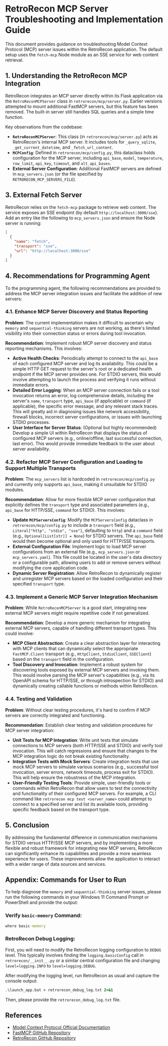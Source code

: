 # RetroRecon MCP Server Troubleshooting and Implementation Guide

This document provides guidance on troubleshooting Model Context Protocol (MCP) server issues within the RetroRecon application. The default setup uses the `fetch-mcp` Node module as an SSE service for web content retrieval.

## 1. Understanding the RetroRecon MCP Integration

RetroRecon integrates an MCP server directly within its Flask application via the `RetroReconMCPServer` class in `retrorecon/mcp/server.py`. Earlier versions attempted to mount additional FastMCP servers, but this feature has been removed. The built-in server still handles SQL queries and a simple time function.

Key observations from the codebase:

*   **`RetroReconMCPServer`**: This class (in `retrorecon/mcp/server.py`) acts as RetroRecon's internal MCP server. It includes tools for `_query_sqlite`, `_get_current_datetime`, and `_fetch_url_content`.
*   **`MCPConfig`**: Defined in `retrorecon/mcp/config.py`, this dataclass holds configuration for the MCP server, including `api_base`, `model`, `temperature`, `row_limit`, `api_key`, `timeout`, and `alt_api_bases`.
*   **External Server Configuration**: Additional FastMCP servers are defined in
    `mcp_servers.json` (or the file specified by
    `RETRORECON_MCP_SERVERS_FILE`).


## 3. External Fetch Server

RetroRecon relies on the `fetch-mcp` package to retrieve web content. The service exposes an SSE endpoint (by default `http://localhost:3000/sse`). Add an entry like the following to `mcp_servers.json` and ensure the Node server is running:

```json
[
  {
    "name": "fetch",
    "transport": "sse",
    "url": "http://localhost:3000/sse"
  }
]
```

## 4. Recommendations for Programming Agent

To the programming agent, the following recommendations are provided to address the MCP server integration issues and facilitate the addition of new servers:

### 4.1. Enhance MCP Server Discovery and Status Reporting

**Problem**: The current implementation makes it difficult to ascertain why `memory` and `sequential-thinking` servers are not working, as there's limited visibility into their connection status or errors during tool invocation.

**Recommendation**: Implement robust MCP server discovery and status reporting mechanisms. This involves:

*   **Active Health Checks**: Periodically attempt to connect to the `api_base` of each configured MCP server and log its availability. This could be a simple HTTP GET request to the server's root or a dedicated health endpoint if the MCP server provides one. For STDIO servers, this would involve attempting to launch the process and verifying it runs without immediate errors.
*   **Detailed Error Logging**: When an MCP server connection fails or a tool invocation returns an error, log comprehensive details, including the server's `name`, `transport` type, `api_base` (if applicable) or `command` (if applicable), the specific error message, and any relevant stack traces. This will greatly aid in diagnosing issues like network accessibility, firewall blocks, incorrect server configurations, or issues with launching STDIO processes.
*   **User Interface for Server Status**: (Optional but highly recommended) Develop a simple UI within RetroRecon that displays the status of configured MCP servers (e.g., online/offline, last successful connection, last error). This would provide immediate feedback to the user about server availability.

### 4.2. Refactor MCP Server Configuration and Loading to Support Multiple Transports

**Problem**: The `mcp_servers` list is hardcoded in `retrorecon/mcp/config.py` and currently only supports `api_base`, making it unsuitable for STDIO modules.

**Recommendation**: Allow for more flexible MCP server configuration that explicitly defines the `transport` type and associated parameters (e.g., `api_base` for HTTP/SSE, `command` for STDIO). This involves:

*   **Update `MCPServersConfig`**: Modify the `MCPServersConfig` dataclass in `retrorecon/mcp/config.py` to include a `transport` field (e.g., `Literal["http", "stdio", "sse"]`, defaulting to `http`) and a `command` field (e.g., `Optional[List[str]] = None`) for STDIO servers. The `api_base` field would then become optional and only used for HTTP/SSE transports.
*   **External Configuration File**: Implement logic to load MCP server configurations from an external file (e.g., `mcp_servers.json` or `mcp_servers.yaml`). This file could be located in the user's data directory or a configurable path, allowing users to add or remove servers without modifying the core application code.
*   **Dynamic Server Registration**: Allow RetroRecon to dynamically register and unregister MCP servers based on the loaded configuration and their specified `transport` type.

### 4.3. Implement a Generic MCP Server Integration Mechanism

**Problem**: While `RetroReconMCPServer` is a good start, integrating new external MCP servers might require repetitive code if not generalized.

**Recommendation**: Develop a more generic mechanism for integrating external MCP servers, capable of handling different transport types. This could involve:

*   **MCP Client Abstraction**: Create a clear abstraction layer for interacting with MCP clients that can dynamically select the appropriate `FastMCP.Client` transport (e.g., `HttpClient`, `StdioClient`, `SSEClient`) based on the `transport` field in the configuration.
*   **Tool Discovery and Invocation**: Implement a robust system for discovering tools exposed by external MCP servers and invoking them. This would involve parsing the MCP server's capabilities (e.g., via its OpenAPI schema for HTTP/SSE, or through introspection for STDIO) and dynamically creating callable functions or methods within RetroRecon.

### 4.4. Testing and Validation

**Problem**: Without clear testing procedures, it's hard to confirm if MCP servers are correctly integrated and functioning.

**Recommendation**: Establish clear testing and validation procedures for MCP server integration:

*   **Unit Tests for MCP Integration**: Write unit tests that simulate connections to MCP servers (both HTTP/SSE and STDIO) and verify tool invocation. This will catch regressions and ensure that changes to the MCP integration logic do not break existing functionality.
*   **Integration Tests with Mock Servers**: Create integration tests that use mock MCP servers to simulate various scenarios (e.g., successful tool invocation, server errors, network timeouts, process exit for STDIO). This will help ensure the robustness of the MCP integration.
*   **User-Friendly Testing Tools**: Provide simple, user-friendly tools or commands within RetroRecon that allow users to test the connectivity and functionality of their configured MCP servers. For example, a CLI command like `retrorecon mcp test <server_name>` could attempt to connect to a specified server and list its available tools, providing specific feedback based on the transport type.

## 5. Conclusion

By addressing the fundamental difference in communication mechanisms for STDIO versus HTTP/SSE MCP servers, and by implementing a more flexible and robust framework for integrating new MCP servers, RetroRecon can significantly enhance its capabilities and provide a more seamless experience for users. These improvements allow the application to interact with a wider range of data sources and services.

## Appendix: Commands for User to Run

To help diagnose the `memory` and `sequential-thinking` server issues, please run the following commands in your Windows 11 Command Prompt or PowerShell and provide the output:

### Verify `basic-memory` Command:

```cmd
where basic-memory
```

### RetroRecon Debug Logging:

First, you will need to modify the RetroRecon logging configuration to `DEBUG` level. This typically involves finding the `logging.basicConfig` call in `retrorecon/__init__.py` or a similar central configuration file and changing `level=logging.INFO` to `level=logging.DEBUG`.

After modifying the logging level, run RetroRecon as usual and capture the console output:

```cmd
.\launch_app.bat > retrorecon_debug_log.txt 2>&1
```

Then, please provide the `retrorecon_debug_log.txt` file.

## References

*   [Model Context Protocol Official Documentation](https://modelcontextprotocol.io/)
*   [FastMCP GitHub Repository](https://github.com/jlowin/fastmcp)
*   [RetroRecon GitHub Repository](https://github.com/thesavant42/retrorecon)
